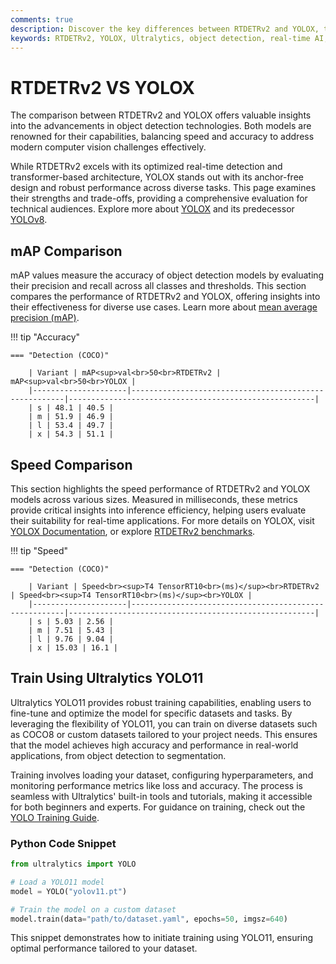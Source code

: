 ```yaml
---
comments: true
description: Discover the key differences between RTDETRv2 and YOLOX, two leading-edge models in real-time object detection. Compare their performance, accuracy, and suitability for diverse computer vision tasks, from edge AI to large-scale applications, and learn how they excel in various scenarios.
keywords: RTDETRv2, YOLOX, Ultralytics, object detection, real-time AI, edge AI, computer vision, AI models comparison, performance analysis
---
```


# RTDETRv2 VS YOLOX

The comparison between RTDETRv2 and YOLOX offers valuable insights into the advancements in object detection technologies. Both models are renowned for their capabilities, balancing speed and accuracy to address modern computer vision challenges effectively.

While RTDETRv2 excels with its optimized real-time detection and transformer-based architecture, YOLOX stands out with its anchor-free design and robust performance across diverse tasks. This page examines their strengths and trade-offs, providing a comprehensive evaluation for technical audiences. Explore more about [YOLOX](https://docs.ultralytics.com/models/yolov8/) and its predecessor [YOLOv8](https://www.ultralytics.com/blog/ultralytics-yolo11-has-arrived-redefine-whats-possible-in-ai).

## mAP Comparison

mAP values measure the accuracy of object detection models by evaluating their precision and recall across all classes and thresholds. This section compares the performance of RTDETRv2 and YOLOX, offering insights into their effectiveness for diverse use cases. Learn more about [mean average precision (mAP)](https://www.ultralytics.com/glossary/mean-average-precision-map).

!!! tip "Accuracy"

    === "Detection (COCO)"

    	| Variant | mAP<sup>val<br>50<br>RTDETRv2 | mAP<sup>val<br>50<br>YOLOX |
    	|---------------------|-------------------------------------------------------|-------------------------------------------------------|
    	| s | 48.1 | 40.5 |
    	| m | 51.9 | 46.9 |
    	| l | 53.4 | 49.7 |
    	| x | 54.3 | 51.1 |


## Speed Comparison

This section highlights the speed performance of RTDETRv2 and YOLOX models across various sizes. Measured in milliseconds, these metrics provide critical insights into inference efficiency, helping users evaluate their suitability for real-time applications. For more details on YOLOX, visit [YOLOX Documentation](https://github.com/Megvii-BaseDetection/YOLOX), or explore [RTDETRv2 benchmarks](https://docs.ultralytics.com/modes/benchmark/).

!!! tip "Speed"

    === "Detection (COCO)"

    	| Variant | Speed<br><sup>T4 TensorRT10<br>(ms)</sup><br>RTDETRv2 | Speed<br><sup>T4 TensorRT10<br>(ms)</sup><br>YOLOX |
    	|---------------------|-------------------------------------------------------|-------------------------------------------------------|
    	| s | 5.03 | 2.56 |
    	| m | 7.51 | 5.43 |
    	| l | 9.76 | 9.04 |
    	| x | 15.03 | 16.1 |

## Train Using Ultralytics YOLO11

Ultralytics YOLO11 provides robust training capabilities, enabling users to fine-tune and optimize the model for specific datasets and tasks. By leveraging the flexibility of YOLO11, you can train on diverse datasets such as COCO8 or custom datasets tailored to your project needs. This ensures that the model achieves high accuracy and performance in real-world applications, from object detection to segmentation.

Training involves loading your dataset, configuring hyperparameters, and monitoring performance metrics like loss and accuracy. The process is seamless with Ultralytics' built-in tools and tutorials, making it accessible for both beginners and experts. For guidance on training, check out the [YOLO Training Guide](https://docs.ultralytics.com/modes/train/).

### Python Code Snippet

```python
from ultralytics import YOLO

# Load a YOLO11 model
model = YOLO("yolov11.pt")

# Train the model on a custom dataset
model.train(data="path/to/dataset.yaml", epochs=50, imgsz=640)
```

This snippet demonstrates how to initiate training using YOLO11, ensuring optimal performance tailored to your dataset.
